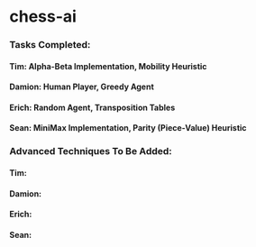# chess-ai

### Tasks Completed:

#### Tim: Alpha-Beta Implementation, Mobility Heuristic
#### Damion: Human Player, Greedy Agent
#### Erich: Random Agent, Transposition Tables
#### Sean: MiniMax Implementation, Parity (Piece-Value) Heuristic

### Advanced Techniques To Be Added:

#### Tim:
#### Damion:
#### Erich:
#### Sean:
